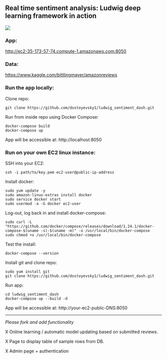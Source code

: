
## Real time sentiment analysis: Ludwig deep learning framework in action

![](sentiment_demo.gif)


### App:

http://ec2-35-173-57-74.compute-1.amazonaws.com:8050

### Data:

https://www.kaggle.com/bittlingmayer/amazonreviews

### Run the app locally:

Clone repo:
```
git clone https://github.com/dostoyevsky1/ludwig_sentiment_dash.git
```
Run from inside repo using Docker Compose:
```
docker-compose build
docker-compose up
```
App will be accessible at: http://localhost:8050

### Run on your own EC2 linux instance:

SSH into your EC2:
```
ssh -i path/to/key.pem ec2-user@public-ip-address
```
Install docker:
```
sudo yum update -y
sudo amazon-linux-extras install docker
sudo service docker start
sudo usermod -a -G docker ec2-user
```
Log-out, log back in and install docker-compose:
```
sudo curl -L "https://github.com/docker/compose/releases/download/1.24.1/docker-compose-$(uname -s)-$(uname -m)" -o /usr/local/bin/docker-compose
sudo chmod +x /usr/local/bin/docker-compose
```
Test the install:
```
docker-compose --version
```
Install git and clone repo:
```
sudo yum install git
git clone https://github.com/dostoyevsky1/ludwig_sentiment_dash.git
```
Run app:
```
cd ludwig_sentiment_dash
docker-compose up --build -d
```
App will be accessible at: http://your-ec2-public-DNS:8050

------------------------
*Please fork and add functionality*

X Online learning / automatic model updating based on submitted reviews.

X Page to display table of sample rows from DB.

X Admin page + authentication
